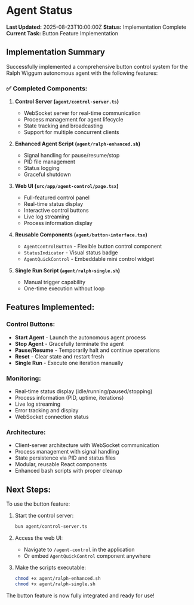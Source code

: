 # Agent Status

**Last Updated:** 2025-08-23T10:00:00Z
**Status:** Implementation Complete
**Current Task:** Button Feature Implementation

## Implementation Summary

Successfully implemented a comprehensive button control system for the Ralph Wiggum autonomous agent with the following features:

### ✅ Completed Components:

1. **Control Server (`agent/control-server.ts`)**
   - WebSocket server for real-time communication
   - Process management for agent lifecycle
   - State tracking and broadcasting
   - Support for multiple concurrent clients

2. **Enhanced Agent Script (`agent/ralph-enhanced.sh`)**
   - Signal handling for pause/resume/stop
   - PID file management
   - Status logging
   - Graceful shutdown

3. **Web UI (`src/app/agent-control/page.tsx`)**
   - Full-featured control panel
   - Real-time status display
   - Interactive control buttons
   - Live log streaming
   - Process information display

4. **Reusable Components (`agent/button-interface.tsx`)**
   - `AgentControlButton` - Flexible button control component
   - `StatusIndicator` - Visual status badge
   - `AgentQuickControl` - Embeddable mini control widget

5. **Single Run Script (`agent/ralph-single.sh`)**
   - Manual trigger capability
   - One-time execution without loop

## Features Implemented:

### Control Buttons:
- **Start Agent** - Launch the autonomous agent process
- **Stop Agent** - Gracefully terminate the agent
- **Pause/Resume** - Temporarily halt and continue operations
- **Reset** - Clear state and restart fresh
- **Single Run** - Execute one iteration manually

### Monitoring:
- Real-time status display (idle/running/paused/stopping)
- Process information (PID, uptime, iterations)
- Live log streaming
- Error tracking and display
- WebSocket connection status

### Architecture:
- Client-server architecture with WebSocket communication
- Process management with signal handling
- State persistence via PID and status files
- Modular, reusable React components
- Enhanced bash scripts with proper cleanup

## Next Steps:

To use the button feature:

1. Start the control server:
   ```bash
   bun agent/control-server.ts
   ```

2. Access the web UI:
   - Navigate to `/agent-control` in the application
   - Or embed `AgentQuickControl` component anywhere

3. Make the scripts executable:
   ```bash
   chmod +x agent/ralph-enhanced.sh
   chmod +x agent/ralph-single.sh
   ```

The button feature is now fully integrated and ready for use!
